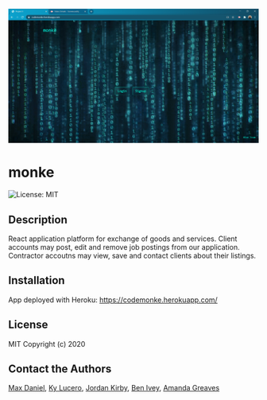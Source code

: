 ![CodeMonkeScreen](./client/public/codeMonkeScreen.png)

# monke
![License: MIT](https://img.shields.io/badge/License-MIT-blue.svg)

## Description
React application platform for exchange of goods and services. Client accounts may post, edit and remove job postings from our application. Contractor accoutns may view, save and contact clients about their listings.

## Installation
App deployed with Heroku: https://codemonke.herokuapp.com/

## License
MIT
Copyright (c) 2020 

## Contact the Authors
[Max Daniel](https://github.com/), [Ky Lucero](https://github.com/), [Jordan Kirby](https://github.com/), [Ben Ivey](https://github.com/), [Amanda Greaves](https://github.com/)

